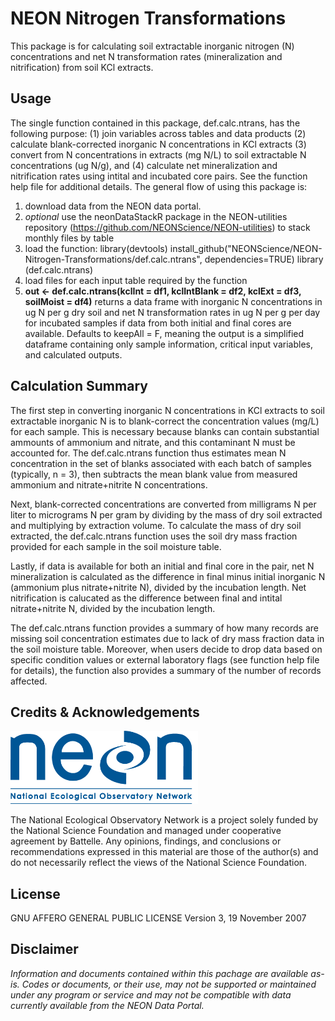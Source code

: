 NEON Nitrogen Transformations
================

<!-- README.md is generated from README.Rmd. Please edit that file -->
<!-- ****** Description ****** -->
This package is for calculating soil extractable inorganic nitrogen (N) concentrations and net N transformation rates (mineralization and nitrification) from soil KCl extracts.

<!-- ****** Usage ****** -->
Usage
-----

The single function contained in this package, def.calc.ntrans, has the following purpose: (1) join variables across tables and data products (2) calculate blank-corrected inorganic N concentrations in KCl extracts (3) convert from N concentrations in extracts (mg N/L) to soil extractable N concentrations (ug N/g), and (4) calculate net mineralization and nitrification rates using intital and incubated core pairs. See the function help file for additional details. The general flow of using this package is:

1.  download data from the NEON data portal.
2.  *optional* use the neonDataStackR package in the NEON-utilities repository (<https://github.com/NEONScience/NEON-utilities>) to stack monthly files by table
3.  load the function:
    library(devtools)
    install\_github("NEONScience/NEON-Nitrogen-Transformations/def.calc.ntrans", dependencies=TRUE)
    library (def.calc.ntrans)
4.  load files for each input table required by the function
5.  **out &lt;- def.calc.ntrans(kclInt = df1, kclIntBlank = df2, kclExt = df3, soilMoist = df4)** returns a data frame with inorganic N concentrations in ug N per g dry soil and net N transformation rates in ug N per g per day for incubated samples if data from both initial and final cores are available. Defaults to keepAll = F, meaning the output is a simplified dataframe containing only sample information, critical input variables, and calculated outputs.

<!-- ****** Calculation Summary ****** -->
Calculation Summary
-------------------

The first step in converting inorganic N concentrations in KCl extracts to soil extractable inorganic N is to blank-correct the concentration values (mg/L) for each sample. This is necessary because blanks can contain substantial ammounts of ammonium and nitrate, and this contaminant N must be accounted for. The def.calc.ntrans function thus estimates mean N concentration in the set of blanks associated with each batch of samples (typically, n = 3), then subtracts the mean blank value from measured ammonium and nitrate+nitrite N concentrations.

Next, blank-corrected concentrations are converted from milligrams N per liter to micrograms N per gram by dividing by the mass of dry soil extracted and multiplying by extraction volume. To calculate the mass of dry soil extracted, the def.calc.ntrans function uses the soil dry mass fraction provided for each sample in the soil moisture table.

Lastly, if data is available for both an initial and final core in the pair, net N mineralization is calculated as the difference in final minus initial inorganic N (ammonium plus nitrate+nitrite N), divided by the incubation length. Net nitrification is calucated as the difference between final and intital nitrate+nitrite N, divided by the incubation length.

The def.calc.ntrans function provides a summary of how many records are missing soil concentration estimates due to lack of dry mass fraction data in the soil moisture table. Moreover, when users decide to drop data based on specific condition values or external laboratory flags (see function help file for details), the function also provides a summary of the number of records affected.

<!-- ****** Acknowledgements ****** -->
Credits & Acknowledgements
--------------------------

<!-- HTML tags to produce image, resize, add hyperlink. -->
<!-- ONLY WORKS WITH HTML or GITHUB documents -->
<a href="http://www.neonscience.org/"> <img src="logo.png" width="300px" /> </a>

<!-- Acknowledgements text -->
The National Ecological Observatory Network is a project solely funded by the National Science Foundation and managed under cooperative agreement by Battelle. Any opinions, findings, and conclusions or recommendations expressed in this material are those of the author(s) and do not necessarily reflect the views of the National Science Foundation.

<!-- ****** License ****** -->
License
-------

GNU AFFERO GENERAL PUBLIC LICENSE Version 3, 19 November 2007

<!-- ****** Disclaimer ****** -->
Disclaimer
----------

*Information and documents contained within this pachage are available as-is. Codes or documents, or their use, may not be supported or maintained under any program or service and may not be compatible with data currently available from the NEON Data Portal.*
